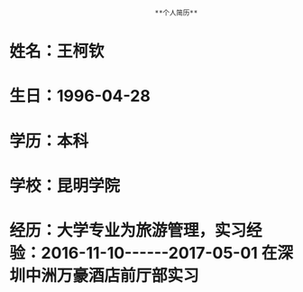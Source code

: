                                        **个人简历**
# **姓名**：王柯钦
# **生日**：1996-04-28
# **学历**：本科
# **学校**：昆明学院
# **经历**：大学专业为**旅游管理**，**实习经验**：2016-11-10------2017-05-01 在深圳中洲万豪酒店前厅部实习

